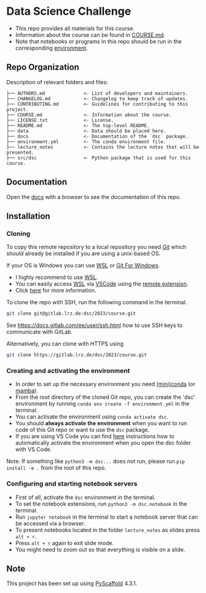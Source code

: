 # Data Science Challenge

- This repo provides all materials for this course.
- Information about the course can be found in [COURSE.md](COURSE.md).
- Note that notebooks or programs in this repo should be run in the corresponding [environment](#environment).

## Repo Organization
Description of relevant folders and files:
```
├── AUTHORS.md              <- List of developers and maintainers.
├── CHANGELOG.md            <- Changelog to keep track of updates.
├── CONTRIBUTING.md         <- Guidelines for contributing to this project.
├── COURSE.md               <- Information about the course.
├── LICENSE.txt             <- License.
├── README.md               <- The top-level README.
├── data                    <- Data should be placed here.
├── docs                    <- Documentation of the `dsc` package.
├── environment.yml         <- The conda environment file.
├── lecture_notes           <- Contains the lecture notes that will be presented.
├── src/dsc                 <- Python package that is used for this course.
```

## Documentation
Open the [docs](docs/index.html) with a browser to see the documentation of this repo.

## Installation
### Cloning
To copy this remote repository to a local repository you need [Git] which should already be installed if you are using a unix-based OS.

If your OS is Windows you can use [WSL] or [Git For Windows].
- I highly recommend to use [WSL].
- You can easily access [WSL] via [VSCode] using the [remote extension](https://marketplace.visualstudio.com/items?itemName=ms-vscode-remote.vscode-remote-extensionpack).
- Click [here](https://code.visualstudio.com/docs/remote/remote-overview) for more information.


To clone the repo with SSH, run the following command in the terminal.

```sh
git clone git@gitlab.lrz.de:dsc/2023/course.git
```

See https://docs.gitlab.com/ee/user/ssh.html how to use SSH keys to communicate with GitLab.

Alternatively, you can clone with HTTPS using

```sh
git clone https://gitlab.lrz.de/dsc/2023/course.git
```


### Creating and activating the environment
- In order to set up the necessary environment you need [(mini)conda](https://docs.conda.io/en/latest/miniconda.html) (or [mamba]).
- From the root directory of the cloned Git repo, you can create the 'dsc' environment by running  ```conda env create -f environment.yml``` in the terminal.
- You can activate the environment using ```conda activate dsc```.  
- You should **always activate the environment** when you want to run code of this Git repo or want to use the `dsc` package.
- If you are using VS Code you can find [here](https://code.visualstudio.com/docs/python/environments#_work-with-python-interpreters) instructions how to automatically activate the environment when you open the dsc folder with VS Code.

Note: If something like ```python3 -m dsc...``` does not run, please run ```pip install -e .``` from the root of this repo.

### Configuring and starting notebook servers
- First of all, activate the `dsc` environment in the terminal.
- To set the notebook extensions, run ```python3 -m dsc.notebook``` in the terminal.
- Run ```jupyter notebook``` in the terminal to start a notebook server that can be accessed via a browser.
- To present notebooks located in the folder `lecture_notes` as slides press `alt + r`.
- Press `alt + r` again to exit slide mode.
- You might need to zoom out so that everything is visible on a slide.

<!-- pyscaffold-notes -->

## Note

This project has been set up using [PyScaffold] 4.3.1.

[conda]: https://docs.conda.io/
[mamba]: https://github.com/mamba-org/mamba
[PyScaffold]: https://pyscaffold.org/
[Git]: https://git-scm.com/
[Git for Windows]: https://gitforwindows.org/
[WSL]: https://learn.microsoft.com/en-us/windows/wsl/install
[VSCode]: https://code.visualstudio.com/
